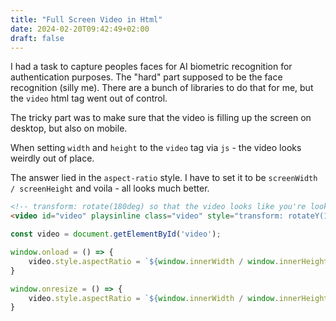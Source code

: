 ```yaml
---
title: "Full Screen Video in Html"
date: 2024-02-20T09:42:49+02:00
draft: false
---
```


I had a task to capture peoples faces for AI biometric recognition for authentication purposes. The "hard" part supposed to be the face recognition (silly me). There are a bunch of libraries to do that for me, but the `video` html tag went out of control.

The tricky part was to make sure that the video is filling up the screen on desktop, but also on mobile.

When setting `width` and `height` to the `video` tag via `js` - the video looks weirdly out of place.

The answer lied in the `aspect-ratio` style. I have to set it to be `screenWidth / screenHeight` and voila - all looks much better.


```html
<!-- transform: rotate(180deg) so that the video looks like you're looking in the mirror -->
<video id="video" playsinline class="video" style="transform: rotateY(180deg); width: 100%; height: 100%; object-fit: cover;"> </video>
```

```js
const video = document.getElementById('video');

window.onload = () => {
    video.style.aspectRatio = `${window.innerWidth / window.innerHeight}`
}

window.onresize = () => {
    video.style.aspectRatio = `${window.innerWidth / window.innerHeight}`
}
```